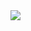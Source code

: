 <img src="![Screenshot (29)](https://github.com/user-attachments/assets/561ce38f-be18-4355-bd91-33520bc52ffc)" >
